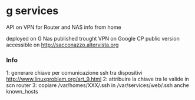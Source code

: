 # g services

API on VPN for Router and NAS info from home

deployed on G Nas
published trought VPN on Google CP
public version accessible on http://sacconazzo.altervista.org

### Info

1: generare chiave per comunicazione ssh tra dispositivi http://www.linuxproblem.org/art_9.html
2: attribuire la chiave tra le valide in scn router 
3: copiare /var/homes/XXX/.ssh in /var/services/web/.ssh anche known_hosts